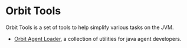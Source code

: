 Orbit Tools
============

Orbit Tools is a set of tools to help simplify various tasks on the JVM.

- [Orbit Agent Loader](agent-loader/),  a collection of utilities for java agent developers.
